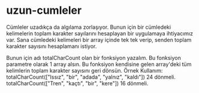 # uzun-cumleler
Cümleler uzadıkça da algılama zorlaşıyor. Bunun için bir cümledeki kelimelerin toplam karakter sayılarını hesaplayan bir uygulamaya ihtiyacımız var. Sana cümledeki kelimeleri bir array içinde tek tek verip, senden toplam karakter sayısını hesaplamanı istiyor.

Bunun için adı totalCharCount olan bir fonksiyon yazalım.
Bu fonksiyon parametre olarak 1 array alsın.
Bu fonksiyon kendisine gelen array'deki tüm kelimlerin toplam karakter sayısını geri dönsün.
Örnek Kullanım: totalCharCount(["Issız", "bir", "adada", "yalnız", "kaldı"]) 24 dönmeli. totalCharCount(["Tren", "kaçtı", "bir", "kere"]) 16 dönmeli.
